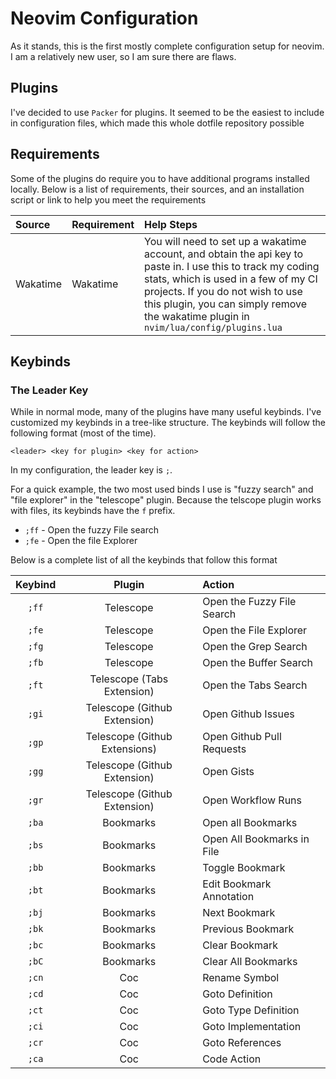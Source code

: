 # Neovim Configuration

As it stands, this is the first mostly complete configuration setup for neovim. I am a relatively new user, so I am sure there are flaws.

## Plugins

I've decided to use `Packer` for plugins. It seemed to be the easiest to include in configuration files, which made this whole dotfile repository possible

## Requirements

Some of the plugins do require you to have additional programs installed locally. Below is a list of requirements, their sources, and an installation script or link to help you meet the requirements

| Source | Requirement | Help Steps |
| :-- | :-- | :-- |
| Wakatime | Wakatime | You will need to set up a wakatime account, and obtain the api key to paste in. I use this to track my coding stats, which is used in a few of my CI projects. If you do not wish to use this plugin, you can simply remove the wakatime plugin in `nvim/lua/config/plugins.lua` |


## Keybinds

### The Leader Key

While in normal mode, many of the plugins have many useful keybinds. I've customized my keybinds in a tree-like structure. The keybinds will follow the following format (most of the time).

```
<leader> <key for plugin> <key for action>
```

In my configuration, the leader key is `;`.

For a quick example, the two most used binds I use is "fuzzy search" and "file explorer" in the "telescope" plugin. Because the telscope plugin works with files, its keybinds have the `f` prefix.

- `;ff` - Open the fuzzy File search
- `;fe` - Open the file Explorer

Below is a complete list of all the keybinds that follow this format

| Keybind | Plugin | Action |
| :--: | :--: | :-- |
| `;ff` | Telescope | Open the Fuzzy File Search |
| `;fe` | Telescope | Open the File Explorer |
| `;fg` | Telescope  | Open the Grep Search | 
| `;fb` | Telescope | Open the Buffer Search | 
| `;ft` | Telescope (Tabs Extension) | Open the Tabs Search |
| `;gi` | Telescope (Github Extension) | Open Github Issues |
| `;gp` | Telescope (Github Extensions) | Open Github Pull Requests |
| `;gg` | Telescope (Github Extension) | Open Gists |
| `;gr` | Telescope (Github Extension) | Open Workflow Runs |
| `;ba` | Bookmarks | Open all Bookmarks |
| `;bs` | Bookmarks | Open All Bookmarks in File |
| `;bb` | Bookmarks | Toggle Bookmark |
| `;bt` | Bookmarks | Edit Bookmark Annotation |
| `;bj` | Bookmarks | Next Bookmark |
| `;bk` | Bookmarks | Previous Bookmark |
| `;bc` | Bookmarks | Clear Bookmark |
| `;bC` | Bookmarks | Clear All Bookmarks | 
| `;cn` | Coc | Rename Symbol |
| `;cd` | Coc | Goto Definition |
| `;ct` | Coc | Goto Type Definition |
| `;ci` | Coc | Goto Implementation |
| `;cr` | Coc | Goto References | 
| `;ca` | Coc | Code Action |
